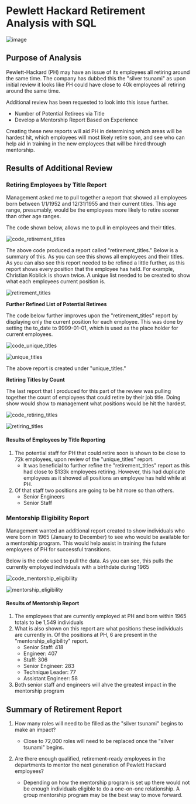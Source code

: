 # Pewlett Hackard Retirement Analysis with SQL

![image](https://user-images.githubusercontent.com/100856534/166555051-b8d72a44-5dda-41b0-a18f-40cbf58ccd64.png)

## Purpose of Analysis

Pewlett-Hackard (PH) may have an issue of its employees all retiring around the same time. The company has dubbed this the "silver tsunami" as upon initial review it looks like PH could have close to 40k employees all retiring around the same time. 

Additional review has been requested to look into this issue further. 
- Number of Potential Retirees via Title
- Develop a Mentorship Report Based on Experience

Creating these new reports will aid PH in determining which areas will be hardest hit, which employees will most likely retire soon, and see who can help aid in training in the new employees that will be hired through mentorship. 

## Results of Additional Review

### Retiring Employees by Title Report

Management asked me to pull together a report that showed all employees born between 1/1/1952 and 12/31/1955 and their current titles. This age range, presumably, would be the employees more likely to retire sooner than other age ranges. 

The code shown below, allows me to pull in employees and their titles.

![code_retirement_titles](https://user-images.githubusercontent.com/100856534/166555991-83494e11-1ff2-489b-b30a-215103aa6eae.png)

The above code produced a report called "retirement_titles." Below is a summary of this. As you can see this shows all employees and their titles. As you can also see this report needed to be refined a little further, as this report shows every position that the employee has held. For example, Christian Koblick is shown twice. A unique list needed to be created to show what each employees current position is.

![retirement_titles](https://user-images.githubusercontent.com/100856534/166555534-bac9937c-1c49-4ef6-90db-f976f6ad0217.png)

**Further Refined List of Potential Retirees**

The code below further improves upon the "retirement_titles" report by displaying only the current position for each employee. This was done by setting the to_date to 9999-01-01, which is used as the place holder for current employees. 

![code_unique_titles](https://user-images.githubusercontent.com/100856534/166556563-1459cae6-cbff-41d0-ba89-11b20b15bd78.png)

![unique_titles](https://user-images.githubusercontent.com/100856534/166556594-d026c027-f719-4d94-b932-9e1b50ecf202.png)

The above report is created under "unique_titles." 

**Retiring Titles by Count**

The last report that I produced for this part of the review was pulling together the count of employees that could retire by their job title. Doing show would show to management what positions would be hit the hardest. 

![code_retiring_titles](https://user-images.githubusercontent.com/100856534/166556887-1776910e-aa83-4ffb-b820-b88ade4e3b58.png)

![retiring_titles](https://user-images.githubusercontent.com/100856534/166556909-c04a6c8a-df49-4227-b440-e0a772fd774d.png)

#### Results of Employees by Title Reporting
1) The potential staff for PH that could retire soon is shown to be close to 72k employees, upon review of the "unique_titles" report.
    - It was beneficial to further refine the "retirement_titles" report as this had close to $133k employees retiring. However, this had duplicate employees as it showed all positions an employee has held while at PH. 
2) Of that staff two positions are going to be hit more so than others.
    - Senior Engineers
    - Senior Staff

### Mentorship Eligibility Report

Management wanted an additional report created to show individuals who were born in 1965 (January to December) to see who would be available for a mentorship program. This would help assist in training the future employees of PH for successful transitions. 

Below is the code used to pull the data. As you can see, this pulls the currently employed individuals with a birthdate during 1965

![code_mentorship_eligibility](https://user-images.githubusercontent.com/100856534/166557578-87ca8cbb-6b73-465c-b9b8-928bb075f3cd.png)

![mentorship_eligibility](https://user-images.githubusercontent.com/100856534/166557604-3f6a7d41-7011-4c07-9956-ccb357f2b0e2.png)

#### Results of Mentorship Report
1) The employees that are currently employed at PH and born within 1965 totals to be 1,549 individuals
2) What is also shown on this report are what positions these individuals are currently in. Of the positions at PH, 6 are present in the "mentorship_eligibility" report.
    - Senior Staff: 418 
    - Engineer: 407
    - Staff: 306
    - Senior Engineer: 283
    - Technique Leader: 77
    - Assistant Engineer: 58
3) Both senior staff and engineers will ahve the greatest impact in the mentorship program

## Summary of Retirement Report

1) How many roles will need to be filled as the "silver tsunami" begins to make an impact?
    - Close to 72,000 roles will need to be replaced once the "silver tsunami" begins.

2) Are there enough qualified, retirement-ready employees in the departments to mentor the next generation of Pewlett Hackard employees?
    - Depending on how the mentorship program is set up there would not be enough individuals eligible to do a one-on-one relationship. A group mentorship program may be the best way to move forward. 

